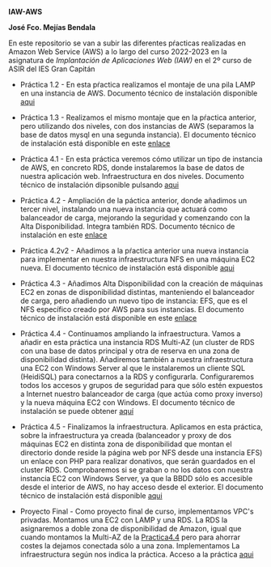 **IAW-AWS**

**José Fco. Mejías Bendala**

En este repositorio se van a subir las diferentes pŕacticas realizadas en Amazon Web Service (AWS) a lo largo del curso 2022-2023 en la asignatura de *Implantación de Aplicaciones Web (IAW)* en el 2º curso de ASIR del IES Gran Capitán



* Práctica 1.2 - En esta pŕactica realizamos el montaje de una pila LAMP en una instancia de AWS. Documento técnico de instalación disponible [aqui](PRACTICA%201.2/IAWMej%C3%ADasBendalaJos%C3%A9Francisco-Pr1.2.pdf)

* Práctica 1.3 - Realizamos el mismo montaje que en la pŕactica anterior, pero utilizando dos niveles, con dos instancias de AWS (separamos la base de datos mysql en una segunda instancia). El documento técnico de instalación está disponible en este [enlace](./PRACTICA%201.3/IAWMej%C3%ADasBendalaJos%C3%A9Francisco-Pr1.3.pdf)

* Práctica 4.1 - En esta práctica veremos cómo utilizar un tipo de instancia de AWS, en concreto RDS, donde instalaremos la base de datos de nuestra aplicación web. Infraestructura en dos niveles. Documento técnico de instalación dipsonible pulsando [aqui](./PRACTICA%204.1/IAWMejiasBendalaJoseFco-Pr4.1.pdf)

* Práctica 4.2 - Ampliación de la páctica anterior, donde añadimos un tercer nivel, instalando una nueva instancia que actuará como balanceador de carga, mejorando la seguridad y comenzando con la Alta Disponibilidad. Integra también RDS. Documento técnico de instalación en este [enlace](./PRACTICA%204.2/IAWMej%C3%ADasBendalaJos%C3%A9Francisco-Pr4.2.pdf)

* Práctica 4.2v2 - Añadimos a la pŕactica anterior una nueva instancia para implementar en nuestra infraestructura NFS en una máquina EC2 nueva. El documento técnico de instalación está disponible [aqui](./PRACTICA%204.2v2/IAWMej%C3%ADasBendalaJos%C3%A9Francisco-Pr4.2v2.pdf)

* Práctica 4.3 - Añadimos Alta Disponibilidad con la creación de máquinas EC2 en zonas de disponibilidad distintas, manteniendo el balanceador de carga, pero añadiendo un nuevo tipo de instancia: EFS, que es el NFS específico creado por AWS para sus instancias. El documento técnico de instalación está disponible en este [enlace](./PRACTICA%204.3/IAWMej%C3%ADasBendalaJos%C3%A9Francisco-Pr4.3.pdf) 

* Práctica 4.4 - Continuamos ampliando la infraestructura. Vamos a añadir en esta práctica una instancia RDS Multi-AZ (un cluster de RDS con una base de datos principal y otra de reserva en una zona de disponibilidad distinta). Añadiremos también a nuestra infraestructura una EC2 con Windows Server al que le instalaremos un cliente SQL (HeidiSQL) para conectarnos a la RDS y configurarla. Configuraremos todos los accesos y grupos de seguridad para que sólo estén expuestos a Internet nuestro balanceador de carga (que actúa como proxy inverso) y la nueva máquina EC2 con Windows. El documento técnico de instalación se puede obtener [aquí](./PRACTICA%204.4/IAWMej%C3%ADasBendalaJos%C3%A9Francisco-Pr4.4.pdf)

* Práctica 4.5 - Finalizamos la infraestructura. Aplicamos en esta práctica, sobre la infraestructura ya creada (balanceador y proxy de dos máquinas EC2 en distinta zona de disponibilidad que montan el directorio donde reside la página web por NFS desde una instancia EFS) un enlace con PHP para realizar donativos, que serán guardados en el cluster RDS. Comprobaremos si se graban o no los datos con nuestra instancia EC2 con Windows Server, ya que la BBDD sólo es accesible desde el interior de AWS, no hay acceso desde el exterior. El documento técnico de instalación está disponible [aqui](./PRACTICA%204.5/IAWMej%C3%ADasBendalaJos%C3%A9Francisco-Pr4.5.pdf)

* Proyecto Final - Como proyecto final de curso, implementamos VPC's privadas. Montamos una EC2 con LAMP y una RDS. La RDS la asignaremos a doble zona de disponibilidad de Amazon, igual que cuando montamos la Multi-AZ de la [Practica4.4](PRACTICA%204.4/IAWMej%C3%ADasBendalaJos%C3%A9Francisco-Pr4.4.pdf) pero para ahorrar costes la dejamos conectada sólo a una zona. Implementamos La infraestructura según nos indica la práctica. Acceso a la práctica [aqui](./PRACTICA%20FINAL/)
  
